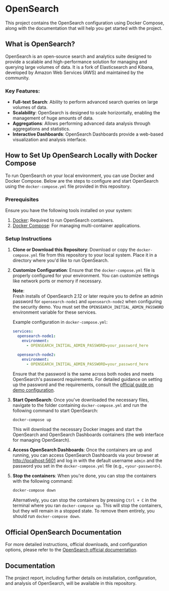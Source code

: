 # OpenSearch
This project contains the OpenSearch configuration using Docker Compose, along with the documentation that will help you get started with the project.

## **What is OpenSearch?**  
OpenSearch is an open-source search and analytics suite designed to provide a scalable and high-performance solution for managing and querying large volumes of data. It is a fork of Elasticsearch and Kibana, developed by Amazon Web Services (AWS) and maintained by the community.

### **Key Features:** 
- **Full-text Search**: Ability to perform advanced search queries on large volumes of data.
- **Scalability**: OpenSearch is designed to scale horizontally, enabling the management of huge amounts of data.
- **Aggregations**: Allows performing advanced data analysis through aggregations and statistics.
- **Interactive Dashboards**: OpenSearch Dashboards provide a web-based visualization and analysis interface.


## **How to Set Up OpenSearch Locally with Docker Compose** 
To run OpenSearch on your local environment, you can use Docker and Docker Compose. Below are the steps to configure and start OpenSearch using the `docker-compose.yml` file provided in this repository.

### **Prerequisites**  
Ensure you have the following tools installed on your system:  
1. [Docker](https://www.docker.com/get-started): Required to run OpenSearch containers.  
2. [Docker Compose](https://docs.docker.com/compose/): For managing multi-container applications.

### **Setup Instructions** 

1. **Clone or Download this Repository**:
   Download or copy the `docker-compose.yml` file from this repository to your local system. Place it in a directory where you'd like to run OpenSearch.

2. **Customize Configuration**:
   Ensure that the `docker-compose.yml` file is properly configured for your environment. You can customize settings like network ports or memory if necessary.

   **Note**:  
   Fresh installs of OpenSearch 2.12 or later require you to define an admin password for `opensearch-node1` and `opensearch-node2` when configuring the security demo. You must set the `OPENSEARCH_INITIAL_ADMIN_PASSWORD` environment variable for these services.

   Example configuration in `docker-compose.yml`:

   ```yaml
   services:
     opensearch-node1:
       environment:
         - OPENSEARCH_INITIAL_ADMIN_PASSWORD=your_password_here

     opensearch-node2:
       environment:
         - OPENSEARCH_INITIAL_ADMIN_PASSWORD=your_password_here
   ```
   Ensure that the password is the same across both nodes and meets OpenSearch's password requirements. For detailed guidance on setting up the password and the requirements, consult the [official guide on demo configuration](https://opensearch.org/docs/latest/security/configuration/demo-configuration/).
   
4. **Start OpenSearch**:
Once you've downloaded the necessary files, navigate to the folder containing `docker-compose.yml` and run the following command to start OpenSearch:

    ```bash
    docker-compose up
    ```
    This will download the necessary Docker images and start the OpenSearch and OpenSearch Dashboards containers (the web interface for managing OpenSearch).

5. **Access OpenSearch Dashboards**:
Once the containers are up and running, you can access OpenSearch Dashboards via your browser at [http://localhost:5601](http://localhost:5601) and log in with the default username `admin` and the password you set in the `docker-compose.yml` file (e.g., `<your-password>`).

6. **Stop the containers**:
When you're done, you can stop the containers with the following command:

    ```bash
    docker-compose down
    ```

    Alternatively, you can stop the containers by pressing `Ctrl + C` in the terminal where you ran `docker-compose up`. This will stop the containers, but     they will remain in a stopped state. To remove them entirely, you should run `docker-compose down`.

## Official OpenSearch Documentation
For more detailed instructions, official downloads, and configuration options, please refer to the [OpenSearch official documentation](https://opensearch.org/downloads.html).

## Documentation
The project report, including further details on installation, configuration, and analysis of OpenSearch, will be available in this repository.

